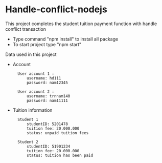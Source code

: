 # Handle-conflict-nodejs

This project completes the student tuition payment function with handle conflict transaction

- Type command "npm install" to install all package
- To start project type "npm start"

Data used in this project
- Account

        User account 1 :
            username: hd111
            password: nam12345

        User account 2 :
            username: trnnam140
            password: nam11111

- Tuition information

        Student 1
            studentID: 5201478
            tuition fee: 20.000.000
            status: unpaid tuition fees

        Student 2 
            studentID: 51901234
            tuition fee: 20.000.000
            status: tuition has been paid

